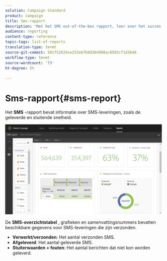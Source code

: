 ```yaml
---
solution: Campaign Standard
product: campaign
title: Sms-rapport
description: 'Met het SMS out-of-the-box rapport, leer over het succes van uw levering van SMS. '
audience: reporting
content-type: reference
topic-tags: list-of-reports
translation-type: tm+mt
source-git-commit: 501f52624ce253eb7b0d36d908ac8502cf1d3b48
workflow-type: tm+mt
source-wordcount: '73'
ht-degree: 5%

---
```



# Sms-rapport{#sms-report}

Het **SMS** -rapport bevat informatie over SMS-leveringen, zoals de geleverde en stuitende snelheid.

![](assets/dynamic_report_sms.png)

De **SMS-overzichtstabel** , grafieken en samenvattingsnummers bevatten beschikbare gegevens voor SMS-leveringen die zijn verzonden.

* **Verwerkt/verzonden**: Het aantal verzonden SMS.
* **Afgeleverd**: Het aantal geleverde SMS.
* **Stuiterwaarden + fouten**: Het aantal berichten dat niet kon worden geleverd.

